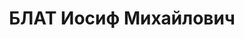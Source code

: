 ---
title: БЛАТ Иосиф Михайлович
description: '(1894, Полтава – 15.11.1937). Родился в семье мелкого торговца (ремесленника).
  Еврей. Член РСДРП объединенных интернационалистов 05.1917–12.1917. В КП с 06.1919.

  Образование: гор. высшее начальное училище, г.Могилев-Подольск, 10; технические
  курсы, Екатеринослав 16; Политехнический институт, Екатеринослав 12.17–12.18.

  Репетитор 16; техник-механик 16–01.17; вольноопределяющийся 8 армии 01.17–10.17;
  секретарь, зам. пред. Могилев-Подольского Совета 10.17–12.17; зав. прод. отд. жилищного
  отд. Екатеринославского Совета 02.19–06.19.

  В РККА 07.1919–01.1920: дежурный политком телеграфа штаба 14 армии 07.19–08.19;
  следователь, член Коллегии сессии Реввоентрибунала 14 армии 08.19–01.20; откомандирован
  ПО 14 армии в ОО.

  С 01.1920 в органах ВЧК–ОГПУ–НКВД: ст. следователь, нач. следчасти ОО 14 армии 15.02.20–06.20;
  уполн. комиссии 14 армии по личному составу 02.06.20–26.06.20; врид. нач. Особого
  погран. отд-я №1 охраны Румынской границы при ОО 14 армии, Тирасполь 26.06.20–01.08.20;
  нач. Особого погран. отд-я №1 охраны Румынской границы 01.08.20–21.03.21; нач. ОАЧ
  ОО Киевского ВО 21.03.21–11.06.21; пред. Центр. Тройки по реэвакуированию пленных
  на Правобережной Украине от РВС ХВО и ОО КВО 06.04.21–21; врид. зам. нач. ОО Киевского
  ВО 11.06.21–16.07.21; пред. Особой комиссии по инспектированию и образованию погран.
  ОО на Польской и Румынской границах 16.07.21–11.21; пред. выездной сессии №7 Реввоентрибунала
  Киевского ВО для расследования и суда в погранполосе 21.07.21–21; зам. нач. ОО Киевского
  ВО 19.11.21–27.05.22; нач. СОЧ ОО Киевского ВО 29.12.21–27.05.22; член Коллегии
  ГПУ УССР 08.22–30; нач. АОЧ–АОУ ГПУ Украинской ССР 25.08.22–23; нач. ЭКУ ГПУ УССР
  18.02.24–08.30; нач. ЮЖОКТО ОГПУ, Харьков 29.05.25–25.07.28; нач. Харьковского окр.
  отд. ГПУ 25.07.28–01.10.30; нач. Донецкого (2-го Сталинского) опер. сектора ГПУ
  13.12.30–10.10.31; полпред ОГПУ по Западной обл. 10.31–10.07.34; нач. УНКВД Западной
  обл. 15.07.34–10.09.36; нач. УНКВД Челябинской обл. 10.09.36–29.07.37.

  Арестован 13.07.37; осужден ВК Верховного Суда СССР 15.11.37 к ВМН; расстрелян 15.11.37.

  Не реабилитирован.

  Звания: ст. майор ГБ 29.11.35.

  Награды: орден Красного Знамени 03.04.30; знак «Почетный работник ВЧК–ГПУ (V)» №135
  13.11.24; знак «Почетный работник ВЧК–ГПУ (XV)» 20.12.32.'
---